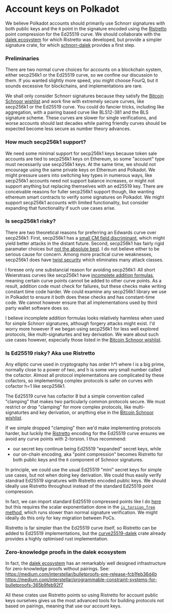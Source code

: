 
# Account keys on Polkadot

We believe Polkadot accounts should primarily use Schnorr signatures with both public keys and the `R` point in the signature encoded using the [Ristretto](https://ristretto.group) point compression for the Ed25519 curve.  We should collaborate with the [dalek ecosystem](https://github.com/dalek-cryptography) for which Ristretto was developed, but provide a simpler signature crate, for which [schnorr-dalek](https://github.com/w3f/schnorr-dalek) provides a first step.

### Preliminaries

There are two normal curve choices for accounts on a blockchain system, either secp256k1 or the Ed25519 curve, so we confine our discussion to them.  If you wanted slightly more speed, you might choose FourQ, but it sounds excessive for blockchains, and implementations are rare.  

We shall only consider Schnorr signatures because they satisfy the [Bitcoin Schnoor wishlist](https://github.com/sipa/bips/blob/bip-schnorr/bip-schnorr.mediawiki) and work fine with extremely secure curves, like secp256k1 or the Ed25519 curve.  You could do fancier tricks, including like aggregation, with a pairing based curve like BLS12-381 and the BLS signature scheme.  These curves are slower for single verifications, and worse accounts should last decades while pairing friendly curves should be expected become less secure as number theory advances.  

### How much secp256k1 support?

We need some minimal support for secp256k1 keys because token sale accounts are tied to secp256k1 keys on Ethereum, so some "account" type must necessarily use secp256k1 keys.  At the same time, we should not encourage using the same private keys on Ethereum and Polkadot.  We might pressure users into switching key types in numerous ways, like secp256k1 accounts need not support balance increases, or might not support anything but replacing themselves with an ed25519 key.  There are conceivable reasons for fuller secp256k1 support though, like wanting ethereum smart contracts to verify some signatures on Polkadot.  We might support secp256k1 accounts with limited functionality, but consider expanding that functionality if such use cases arise. 

### Is secp256k1 risky?

There are two theoretical reasons for preferring an Edwards curve over secp256k1:  First, secp256k1 has a [small CM field discriminant](https://safecurves.cr.yp.to/disc.html), which might yield better attacks in the distant future.  Second, secp256k1 has fairly rigid paramater choices but [not the absolute best](https://safecurves.cr.yp.to/rigid.html).  I do not believe either to be serious cause for concern.  Among more practical curve weaknesses, secp256k1 does have [twist security](https://safecurves.cr.yp.to/twist.html) which eliminates many attack classes.  

I foresee only one substancial reason for avoiding secp256k1:  All short Weierstrass curves like secp256k1 have [incomplete addition formulas](https://safecurves.cr.yp.to/complete.html), meaning certain curve points cannot be added to other curve points.  As a result, addition code must check for failures, but these checks make writing constant time code harder.  We could examine any secp256k1 library we use in Polkadot to ensure it both does these checks and has constant-time code.  We cannot however ensure that all implementations used by third party wallet software does so.

I believe incomplete addition formulas looks relatively harmless when used for simple Schnorr signatures, although forgery attacks might exist.  I'd worry more however if we began using secp256k1 for less well explored protocols, like multi-signaturtes and key derivation.   We ware about such use cases however, especially those listed in the [Bitcoin Schnoor wishlist](https://github.com/sipa/bips/blob/bip-schnorr/bip-schnorr.mediawiki).  

### Is Ed25519 risky?  Aka use Ristretto

Any elliptic curve used in cryptography has order h*l where l is a big prime, normally close to a power of two, and h is some very small number called the cofactor.  Almost all protocol implementations are complicated by these cofactors, so implementing complex protocols is safer on curves with cofactor h=1 like secp256k1.  

The Ed25519 curve has cofactor 8 but a simple convention called "clamping" that makes two particularly common protocols secure.  We must restrict or drop "clamping" for more complex protocols, like multi-signaturtes and key derivation, or anything else in the [Bitcoin Schnoor wishlist](https://github.com/sipa/bips/blob/bip-schnorr/bip-schnorr.mediawiki).  

If we simple dropped "clamping" then we'd make implementing protocols harder, but luckily the [Ristretto](https://ristretto.group) encoding for the Ed25519 curve ensures we avoid any curve points with 2-torsion.  I thus recommend:
 - our secret key continue being Ed25519 "expanded" secret keys, while
 - our on-chain encoding, aka "point compression" becomes Ristretto for both public keys and the `R` component of Schnoor signatures. 

In principle, we could use the usual Ed25519 "mini" secret keys for simple use cases, but not when doing key derivation.  We could thus easily verify standrad Ed25519 signatures with Ristretto encoded public keys.  We should ideally use Ristretto throughout instead of the standard Ed25519 point compression.  

In fact, we can import standard Ed25519 compressed points like I do [here](https://github.com/w3f/schnorr-dalek/blob/master/src/ristretto.rs#L877) but this requires the scalar exponentiation done in the [`is_torsion_free` method](https://doc.dalek.rs/curve25519_dalek/edwards/struct.EdwardsPoint.html#method.is_torsion_free), which runs slower than normal signature verification.  We might ideally do this only for key migration between PoCs.

Ristretto is far simpler than the Ed25519 curve itself, so Ristretto can be added to Ed25519 implementations, but the [curve25519-dalek](https://github.com/dalek-cryptography/curve25519-dalek) crate already provides a highly optimised rust implementation.

### Zero-knowledge proofs in the dalek ecosystem

In fact, the [dalek ecosystem](https://github.com/dalek-cryptography) has an remarkably well designed infrastructure for zero-knowledge proofs without pairings.  See:
 https://medium.com/interstellar/bulletproofs-pre-release-fcb1feb36d4b
 https://medium.com/interstellar/programmable-constraint-systems-for-bulletproofs-365b9feb92f7

All these crates use Ristretto points so using Ristretto for account public keys ourselves gives us the most advanced tools for building protocols not based on pairings, meaning that use our account keys.


